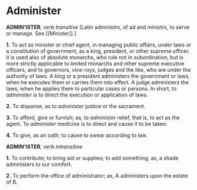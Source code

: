 # Administer

**ADMIN'ISTER**, _verb transitive_ \[Latin administro, of ad and ministro, to serve or manage. See [[Minister]].\]

**1.** To act as minister or chief agent, in managing public affairs, under laws or a constitution of government, as a king, president, or other supreme officer. it is used also of absolute monarchs, who rule not in subordination; but is more strictly applicable to limited monarchs and other supreme executive officers, and to governors, vice-roys, judges and the like, who are under the authority of laws. A king or a president administers the government or laws, when he executes them or carries them into effect. A judge administers the laws, when he applies them to particular cases or persons. In short, to _administer_ is to direct the execution or application of laws.

**2.** To dispense, as to _administer_ justice or the sacrament.

**3.** To afford, give or furnish; as, to _administer_ relief, that is, to act as the agent. To _administer_ medicine is to direct and cause it to be taken.

**4.** To give, as an oath; to cause to swear according to law.

**ADMIN'ISTER**, _verb intransitive_

**1.** To contribute; to bring aid or supplies; to add something; as, a shade administers to our comfort.

**2.** To perform the office of administrator; as, A administers upon the estate of B.